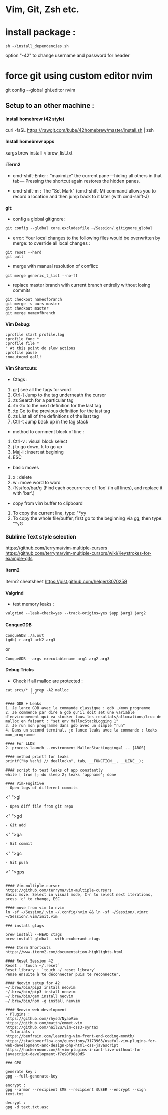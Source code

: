 # Vim, Git, Zsh etc.

# install package :
```
sh ~/install_dependencies.sh
```
option "-42" to change username and password for header

# force git using custom editor nvim

git config --global ghi.editor nvim

## Setup to an other machine :

#### Install homebrew (42 style)
curl -fsSL https://rawgit.com/kube/42homebrew/master/install.sh | zsh

#### Install homebrew apps
xargs brew install < brew_list.txt

#### iTerm2
- cmd-shift-Enter :  “maximize” the current pane — hiding all others in that tab —
Pressing the shortcut again restores the hidden panes.

- cmd-shift-m : The "Set Mark" (cmd-shift-M) command allows you to record a location and then jump back to it later (with cmd-shift-J)

#### git:
-	config a global gitignore:
```
git config --global core.excludesfile ~/Session/.gitignore_global
```
-	error: Your local changes to the following files would be overwritten by merge:
to override all local changes :
```
git reset --hard
git pull
```
-	merge with manual resolution of conflict:
```
git merge generic_t_list --no-ff
```
-	replace master branch with current branch entirelly without losing commits
```
git checkout nameofbranch
git merge -s ours master
git checkout master
git merge nameofbranch
```
#### Vim Debug:
```
:profile start profile.log
:profile func *
:profile file *
" At this point do slow actions
:profile pause
:noautocmd qall!
```

#### Vim Shortcuts:
-	Ctags :
1. g-] see all the tags for word
2. Ctrl-]	Jump to the tag underneath the cursor
3. :ts <tag> <RET>	Search for a particular tag
4. :tn	Go to the next definition for the last tag
5. :tp	Go to the previous definition for the last tag
6. :ts	List all of the definitions of the last tag
7. Ctrl-t	Jump back up in the tag stack

- method to comment block of line :
1. Ctrl-v : visual block select
2. j to go down, k to go up
3. Maj-i : insert at begining
4. ESC

- basic moves
1. x : delete
2. w : move word to word
3. :%s/foo/bar/g (Find each occurrence of 'foo' (in all lines), and replace it with 'bar’.)

- copy from vim buffer to clipboard
1. To copy the current line, type:
"*yy
2. To copy the whole file/buffer, first go to the beginning via gg, then type:
"*yG

### Sublime Text style selection
https://github.com/terryma/vim-multiple-cursors
https://github.com/terryma/vim-multiple-cursors/wiki/Keystrokes-for-example-gifs

#### Iterm2
Iterm2 cheatsheet https://gist.github.com/helger/3070258

#### Valgrind
-	test memory leaks :
```
valgrind --leak-check=yes --track-origins=yes $app $arg1 $arg2
```

#### ConqueGDB
```
ConqueGDB ./a.out
(gdb) r arg1 arh2 arg3
```
or
```
ConqueGDB --args executablename arg1 arg2 arg3
```
#### Debug Tricks
- Check if all malloc are protected :
```
cat srcs/* | grep -A2 malloc
		   ```

#### GDB + Leaks
1. Je lance GDB avec la commande classique : gdb ./mon_programme
2. Je commence par dire a gdb qu'il doit set une variable d'environnement qui va stocker tous les resultats/allocations/truc de malloc en faisant : "set env MallocStackLogging 1"
3. Je run mon programme dans gdb avec un simple "run"
4. Dans un second terminal, je lance leaks avec la commande : leaks mon_programme

#### For LLDB
2. process launch --environment MallocStackLogging=1 -- [ARGS]

#### method printf for leaks
printf("%p %s:%i // dealloc\n", tab, __FUNCTION__, __LINE__);

#### script to test leaks of app constantly
while [ true ]; do sleep 2; leaks 'appname'; done

#### Vim-Fugitive
- Open logs of different commits
```
<" ">gl 
```
- Open diff file from git repo
```
<" ">gd 
```
- Git add
```
<" ">ga
```
- Git commit
```
<" ">gc
```
- Git push
```
<" ">gps
```

#### Vim-multiple-cursor
https://github.com/terryma/vim-multiple-cursors
Basic move. Select in visual mode, C-n to select next iterations, press 'c' to change, ESC

#### move from vim to nvim
ln -sf ~/Session/.vim ~/.config/nvim && ln -sf ~/Session/.vimrc ~/Session/.vim/init.vim

### install gtags

brew install --HEAD ctags
brew install global --with-exuberant-ctags

#### Iterm Shortcuts
https://www.iterm2.com/documentation-highlights.html

#### Reset Session 42
Reset : `touch ~/.reset`
Reset library : `touch ~/.reset_library`
Pense ensuite à te déconnecter puis te reconnecter.

#### Neovim setup for 42
~/.brew/bin/pip2 install neovim
~/.brew/bin/pip3 install neovim
~/.brew/bin/gem install neovim
~/.brew/bin/npm -g install neovim

#### Neovim web development
- Plugins :
https://github.com/rhysd/NyaoVim
https://github.com/mattn/emmet-vim
https://github.com/hail2u/vim-css3-syntax
- Tutorials :
https://benfrain.com/learning-vim-front-end-coding-month/
https://stackoverflow.com/questions/3173963/useful-vim-plugins-for-web-development-and-design-php-html-css-javascript
https://hackernoon.com/5-vim-plugins-i-cant-live-without-for-javascript-development-f7e98f98e8d5

### GPG

generate key :
gpg --full-generate-key

encrypt :
gpg --armor --recipient $ME --recipient $USER --encrypt --sign text.txt

decrypt :
gpg -d text.txt.asc
